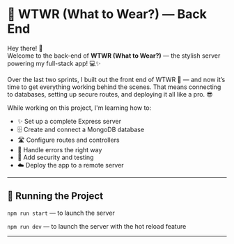 # 🧥 WTWR (What to Wear?) — Back End

Hey there! 👋  
Welcome to the back-end of **WTWR (What to Wear?)** — the stylish server powering my full-stack app! 💻✨

Over the last two sprints, I built out the front end of WTWR 💅 — and now it’s time to get everything working behind the scenes. That means connecting to databases, setting up secure routes, and deploying it all like a pro. 😎

While working on this project, I'm learning how to:

- ✨ Set up a complete Express server  
- 🗄️ Create and connect a MongoDB database  
- 🛣️ Configure routes and controllers  
- 🚨 Handle errors the right way  
- 🧪 Add security and testing  
- ☁️ Deploy the app to a remote server

---

## 🚀 Running the Project

`npm run start` — to launch the server 

`npm run dev` — to launch the server with the hot reload feature

---
